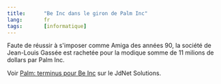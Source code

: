```yaml
--- 
title:      "Be Inc dans le giron de Palm Inc" 
lang:       fr 
tags:       [informatique]
---
```


Faute de réussir à s'imposer comme Amiga des années 90, la société de Jean-Louis Gassée est rachetée pour la modique somme de 11 milions de dollars par Palm Inc.


Voir [Palm: terminus pour Be Inc](http://solutions.journaldunet.com/0108/010817_palmbe.shtml) sur le JdNet Solutions.
